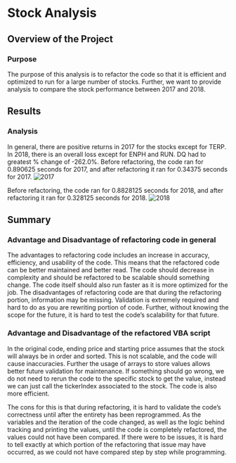 # Stock Analysis

## Overview of the Project

### Purpose
The purpose of this analysis is to refactor the code so that it is efficient and optimized to run for a large number of stocks. Further, we want to provide analysis to compare the stock performance between 2017 and 2018.

## Results

### Analysis
In general, there are positive returns in 2017 for the stocks except for TERP. In 2018, there is an overall loss except for ENPH and RUN. DQ had to greatest % change of -262.0%. 
Before refactoring, the code ran for 0.890625 seconds for 2017, and after refactoring it ran for 0.34375 seconds for 2017. 
![2017](https://user-images.githubusercontent.com/67567087/149422128-b041da2e-1820-4eb0-a959-1a33c739e5d1.PNG)

Before refactoring, the code ran for 0.8828125 seconds for 2018, and after refactoring it ran for 0.328125 seconds for 2018.
![2018](https://user-images.githubusercontent.com/67567087/149422256-c57bb4a5-3ab9-4cbe-8793-8500f6e707e0.PNG)

## Summary 

### Advantage and Disadvantage of refactoring code in general
The advantages to refactoring code includes an increase in accuracy, efficiency, and usability of the code. This means that the refactored code can be better maintained and better read. The code should decrease in complexity and should be refactored to be scalable should something change. The code itself should also run faster as it is more optimized for the job. 
The disadvantages of refactoring code are that during the refactoring portion, information may be missing. Validation is extremely required and hard to do as you are rewriting portion of code. Further, without knowing the scope for the future, it is hard to test the code’s scalability for that future. 

### Advantage and Disadvantage of the refactored VBA script
In the original code, ending price and starting price assumes that the stock will always be in order and sorted. This is not scalable, and the code will cause inaccuracies. Further the usage of arrays to store values allows better future validation for maintenance. If something should go wrong, we do not need to rerun the code to the specific stock to get the value, instead we can just call the tickerIndex associated to the stock. The code is also more efficient.  

The cons for this is that during refactoring, it is hard to validate the code’s correctness until after the entirety has been reprogrammed. As the variables and the iteration of the code changed, as well as the logic behind tracking and printing the values, until the code is completely refactored, the values could not have been compared. If there were to be issues, it is hard to tell exactly at which portion of the refactoring that issue may have occurred, as we could not have compared step by step while programming. 
